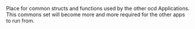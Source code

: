 Place for common structs and functions used by the other ocd Applications.
This commons set will become more and more required for the other apps to run 
from.


